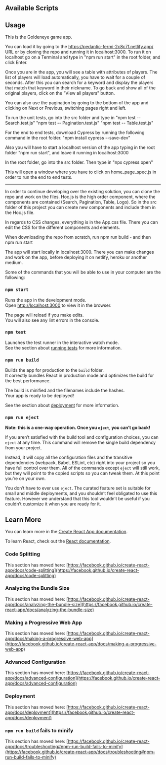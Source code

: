 ## Available Scripts

## Usage

This is the Goldeneye game app.

You can load it by going to the https://pedantic-fermi-2c8c7f.netlify.app/ URL or by cloning the repo and running it in localhost:3000.
To run it on localhost go on a Terminal and type in "npm run start" in the root folder, and click Enter.

Once you are in the app, you will see a table with attributes of players. The list of players will load automatically, you have to wait for a couple of seconds. After this you can search for a keyword and display the players that match that keyword in their nickname.
To go back and show all of the original players, click on the "View all players" button.

You can also use the pagination by going to the bottom of the app and clicking on Next or Previous, switching pages right and left.

To run the unit tests, go into the src folder and type in 
"npm test -- Search.test.js"
"npm test -- Pagination.test.js"
"npm test -- Table.test.js"

For the end to end tests, download Cypress by running the following command in the root folder.
"npm install cypress --save-dev"

Also you will have to start a localhost version of the app typing in the root folder "npm run start", and leave it running in localhost:3000

In the root folder, go into the src folder.
Then type in "npx cypress open"

This will open a window where you have to click on home_page_spec.js in order to run the end to end tests.

---------

In order to continue developing over the existing solution, you can clone the repo and work on the files.
Hoc.js is the high order component, where the components are contained (Search, Pagination, Table, Logo).
So in the src folder of this project you can create new components and include them in the Hoc.js file.

In regards to CSS changes, everything is in the App.css file. 
There you can edit the CSS for the different components and elements.

When downloading the repo from scratch, run
npm run build -
and then
npm run start

The app will start locally in localhost:3000.
There you can make changes and work on the app, before deploying it on netlify, heroku or another medium.

Some of the commands that you will be able to use in your computer are the following:

### `npm start`

Runs the app in the development mode.\
Open [http://localhost:3000](http://localhost:3000) to view it in the browser.

The page will reload if you make edits.\
You will also see any lint errors in the console.

### `npm test`

Launches the test runner in the interactive watch mode.\
See the section about [running tests](https://facebook.github.io/create-react-app/docs/running-tests) for more information.

### `npm run build`

Builds the app for production to the `build` folder.\
It correctly bundles React in production mode and optimizes the build for the best performance.

The build is minified and the filenames include the hashes.\
Your app is ready to be deployed!

See the section about [deployment](https://facebook.github.io/create-react-app/docs/deployment) for more information.

### `npm run eject`

**Note: this is a one-way operation. Once you `eject`, you can’t go back!**

If you aren’t satisfied with the build tool and configuration choices, you can `eject` at any time. This command will remove the single build dependency from your project.

Instead, it will copy all the configuration files and the transitive dependencies (webpack, Babel, ESLint, etc) right into your project so you have full control over them. All of the commands except `eject` will still work, but they will point to the copied scripts so you can tweak them. At this point you’re on your own.

You don’t have to ever use `eject`. The curated feature set is suitable for small and middle deployments, and you shouldn’t feel obligated to use this feature. However we understand that this tool wouldn’t be useful if you couldn’t customize it when you are ready for it.

## Learn More

You can learn more in the [Create React App documentation](https://facebook.github.io/create-react-app/docs/getting-started).

To learn React, check out the [React documentation](https://reactjs.org/).

### Code Splitting

This section has moved here: [https://facebook.github.io/create-react-app/docs/code-splitting](https://facebook.github.io/create-react-app/docs/code-splitting)

### Analyzing the Bundle Size

This section has moved here: [https://facebook.github.io/create-react-app/docs/analyzing-the-bundle-size](https://facebook.github.io/create-react-app/docs/analyzing-the-bundle-size)

### Making a Progressive Web App

This section has moved here: [https://facebook.github.io/create-react-app/docs/making-a-progressive-web-app](https://facebook.github.io/create-react-app/docs/making-a-progressive-web-app)

### Advanced Configuration

This section has moved here: [https://facebook.github.io/create-react-app/docs/advanced-configuration](https://facebook.github.io/create-react-app/docs/advanced-configuration)

### Deployment

This section has moved here: [https://facebook.github.io/create-react-app/docs/deployment](https://facebook.github.io/create-react-app/docs/deployment)

### `npm run build` fails to minify

This section has moved here: [https://facebook.github.io/create-react-app/docs/troubleshooting#npm-run-build-fails-to-minify](https://facebook.github.io/create-react-app/docs/troubleshooting#npm-run-build-fails-to-minify)
